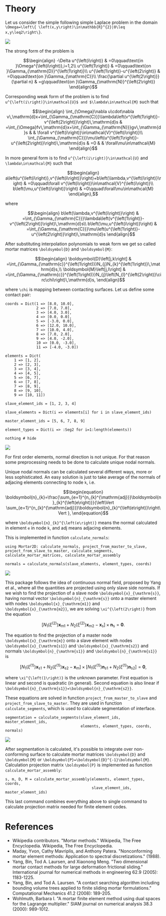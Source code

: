 # Theory

Let us consider the simple following simple Laplace problem in the
domain ``\Omega=\left\{ \left(x,y\right)\in\mathbb{R}^{2}|0\leq x,y\leq2\right\}``.

![](figs/poisson_problem.png)

The strong form of the problem is 
```math
\begin{align}
-\Delta u^{\left(i\right)} & =0\qquad\text{in }\Omega^{\left(i\right)},i=1,2\\
u^{\left(1\right)} & =0\qquad\text{on }\Gamma_{\mathrm{D}}^{\left(1\right)}\\
u^{\left(1\right)}-u^{\left(2\right)} & =0\qquad\text{on }\Gamma_{\mathrm{C}}\\
\frac{\partial u^{\left(2\right)}}{\partial n} & =g\qquad\text{on }\Gamma_{\mathrm{N}}^{\left(2\right)}
\end{align}
```

Corresponding weak form of the problem is to find ``u^{\left(i\right)}\in\mathcal{U}$
and $\lambda\in\mathcal{M}`` such that
```math
\begin{align}
\int_{\Omega}\nabla u\cdot\nabla v\,\mathrm{d}x+\int_{\Gamma_{\mathrm{C}}}\lambda\left(v^{\left(1\right)}-v^{\left(2\right)}\right)\,\mathrm{d}s & =\int_{\Omega}fv\,\mathrm{d}x+\int_{\Gamma_{\mathrm{N}}}gv\,\mathrm{d}s &  & \forall v^{\left(i\right)}\in\mathcal{V}^{\left(i\right)}\\
\int_{\Gamma_{\mathrm{C}}}\mu\left(u^{\left(1\right)}-u^{\left(2\right)}\right)\,\mathrm{d}s & =0 &  & \forall\mu\in\mathcal{M}
\end{align}
```

In more general form is to find ``u^{\left(i\right)}\in\mathcal{U}``
and ``\lambda\in\mathcal{M}`` such that
```math
\begin{align}
a\left(u^{\left(i\right)},v^{\left(i\right)}\right)+b\left(\lambda,v^{\left(i\right)}\right) & =0\qquad\forall v^{\left(i\right)}\in\mathcal{V}^{\left(i\right)}\\
b\left(\mu,u^{\left(i\right)}\right) & =0\qquad\forall\mu\in\mathcal{M}
\end{align},
```
where
```math
\begin{align}
b\left(\lambda,v^{\left(i\right)}\right) & =\int_{\Gamma_{\mathrm{C}}}\lambda\left(v^{\left(1\right)}-v^{\left(2\right)}\right)\,\mathrm{d}s\\
b\left(\mu,u^{\left(i\right)}\right) & =\int_{\Gamma_{\mathrm{C}}}\mu\left(u^{\left(1\right)}-u^{\left(2\right)}\right)\,\mathrm{d}s
\end{align}
```

After substituting interpolation polynomials to weak form we get so called mortar matrices ``\boldsymbol{D}`` and ``\boldsymbol{M}``:
```math
\begin{align}
\boldsymbol{D}\left[j,k\right] & =\int_{\Gamma_{\mathrm{c}}^{\left(1\right)}}N_{j}N_{k}^{\left(1\right)}\,\mathrm{d}s,\\
\boldsymbol{M}\left[j,l\right] & =\int_{\Gamma_{\mathrm{c}}^{\left(1\right)}}N_{j}\left(N_{l}^{\left(2\right)}\circ\chi\right)\,\mathrm{d}s,
\end{align}
```
where ``\chi`` is mapping between contacting surfaces. Let us define some contact pair:

```@example 0
coords = Dict(1 => [8.0, 10.0],
              2 => [7.0, 7.0],
              3 => [4.0, 3.0],
              4 => [0.0, 0.0],
              5 => [-3.0, 0.0],
              6 => [12.0, 10.0],
              7 => [10.0, 4.0],
              8 => [7.0, 2.0],
              9 => [4.0, -2.0],
              10 => [0.0, -3.0],
              11 => [-4.0, -3.0])

elements = Dict(
    1 => [1, 2],
    2 => [2, 3],
    3 => [3, 4],
    4 => [4, 5],
    5 => [6, 7],
    6 => [7, 8],
    7 => [8, 9],
    8 => [9, 10],
    9 => [10, 11])

slave_element_ids = [1, 2, 3, 4]

slave_elements = Dict(i => elements[i] for i in slave_element_ids)

master_element_ids = [5, 6, 7, 8, 9]

element_types = Dict(i => :Seg2 for i=1:length(elements))

nothing # hide
```

![](figs/fig1.svg)

For first order elements, normal direction is not unique. For that reason some preprocessing needs to be done to calculate unique nodal normals.

Unique nodal normals can be calculated several different ways, more or less sophisticated. An easy solution is just to take average of the normals of adjacing elements connecting to node ``k``, i.e.
```math
\begin{equation}
\boldsymbol{n}_{k}=\frac{\sum_{e=1}^{n_{k}^{\mathrm{adj}}}\boldsymbol{n}_{k}^{\left(e\right)}}{\left\Vert \sum_{e=1}^{n_{k}^{\mathrm{adj}}}\boldsymbol{n}_{k}^{\left(e\right)}\right\Vert },
\end{equation}
```
where ``\boldsymbol{n}_{k}^{\left(e\right)}`` means the normal calculated
in element ``e`` in node ``k``, and adj means adjacing elements.

This is implemented in function `calculate_normals`:

```@setup 0
using Mortar2D: calculate_normals, project_from_master_to_slave, project_from_slave_to_master, calculate_segments, calculate_mortar_matrices, calculate_mortar_assembly
```

```@example 0
normals = calculate_normals(slave_elements, element_types, coords)
```

![](figs/fig2.svg)

This package follows the idea of continuous normal field, proposed by Yang et al., where all the quantities are projected using only slave side normals.
If we wish to find the projection of a slave node ``\boldsymbol{x}_{\mathrm{s}}``,
having normal vector ``\boldsymbol{n}_{\mathrm{s}}`` onto a master
element with nodes ``\boldsymbol{x}_{\mathrm{m1}}`` and ``\boldsymbol{x}_{\mathrm{m2}}``,
we are solving ``\xi^{\left(2\right)}`` from the equation 
```math
\begin{equation}
\left[N_{1}\left(\xi^{\left(2\right)}\right)\boldsymbol{x}_{\mathrm{m1}}+N_{2}\left(\xi^{\left(2\right)}\right)\boldsymbol{x}_{\mathrm{m2}}-\boldsymbol{x}_{\mathrm{s}}\right]\times\boldsymbol{n}_{\mathrm{s}}=\boldsymbol{0}.
\end{equation}
```

The equation to find the projection of a master node ``\boldsymbol{x}_{\mathrm{m}}``
onto a slave element with nodes ``\boldsymbol{x}_{\mathrm{s1}}`` and
``\boldsymbol{x}_{\mathrm{s2}}`` and normals ``\boldsymbol{n}_{\mathrm{s1}}``
and ``\boldsymbol{n}_{\mathrm{s1}}`` is 
```math
\begin{equation}
\left[N_{1}\left(\xi^{\left(1\right)}\right)\boldsymbol{x}_{\mathrm{s1}}+N_{2}\left(\xi^{\left(1\right)}\right)\boldsymbol{x}_{\mathrm{s2}}-\boldsymbol{x}_{\mathrm{m}}\right]\times\left[N_{1}\left(\xi^{\left(1\right)}\right)\boldsymbol{n}_{s1}+N_{2}\left(\xi^{\left(1\right)}\right)\boldsymbol{n}_{\mathrm{s2}}\right]=\boldsymbol{0},
\end{equation}
```
where ``\xi^{\left(1\right)}`` is the unknown parameter. First equation
is linear and second is quadratic (in general). Second equation is
also linear if ``\boldsymbol{n}_{\mathrm{s1}}=\boldsymbol{n}_{\mathrm{s2}}``.

These equations are solved in function `project_from_master_to_slave` and `project_from_slave_to_master`. They are used in function `calculate_segments`, which is used to calculate segmentation of interface.

```@example 0
segmentation = calculate_segments(slave_element_ids, master_element_ids,
                                  elements, element_types, coords, normals)
```

![](figs/fig3.svg)

After segmentation is calculated, it's possible to integrate over
non-conforming surface to calculate mortar matrices ``\boldsymbol{D}``
and ``\boldsymbol{M}`` or ``\boldsymbol{P}=\boldsymbol{D}^{-1}\boldsymbol{M}``. 
Calculation projection matrix ``\boldsymbol{P}`` is implemented as function `calculate_mortar_assembly`:

```@example 0
s, m, D, M = calculate_mortar_assembly(elements, element_types, coords,
                                       slave_element_ids, master_element_ids)
```

This last command combines everything above to single command to calculate
projection matrix needed for finite element codes.

# References

- Wikipedia contributors. "Mortar methods." Wikipedia, The Free Encyclopedia. Wikipedia, The Free Encyclopedia.
- Maday, Yvon, Cathy Mavriplis, and Anthony Patera. "Nonconforming mortar element methods: Application to spectral discretizations." (1988).
- Yang, Bin, Tod A. Laursen, and Xiaonong Meng. "Two dimensional mortar contact methods for large deformation frictional sliding." International journal for numerical methods in engineering 62.9 (2005): 1183-1225.
- Yang, Bin, and Tod A. Laursen. "A contact searching algorithm including bounding volume trees applied to finite sliding mortar formulations." Computational Mechanics 41.2 (2008): 189-205.
- Wohlmuth, Barbara I. "A mortar finite element method using dual spaces for the Lagrange multiplier." SIAM journal on numerical analysis 38.3 (2000): 989-1012.
